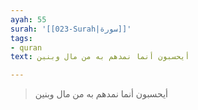 ```yaml
---
ayah: 55
surah: '[[023-Surah|سورة]]'
tags:
- quran
text: أيحسبون أنما نمدهم به من مال وبنين

---
```

> أيحسبون أنما نمدهم به من مال وبنين

